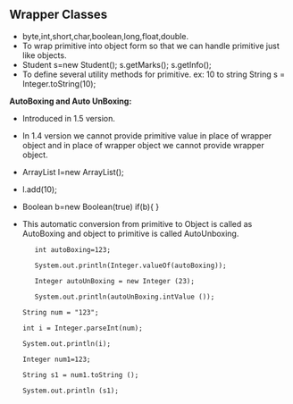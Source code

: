 ## Wrapper Classes

* byte,int,short,char,boolean,long,float,double.
* To wrap primitive into object form so that we can handle primitive just like objects.
* Student s=new Student();
  s.getMarks();
  s.getInfo();
* To define several utility methods for primitive.
  ex: 10 to string
  String s = Integer.toString(10);

**AutoBoxing and Auto UnBoxing:**

* Introduced in 1.5 version.
* In 1.4 version we cannot provide primitive value in place of wrapper object and in place of wrapper object we cannot provide wrapper object.
* ArrayList l=new ArrayList();
* l.add(10);
* Boolean b=new Boolean(true)
  if(b){
  }
* This automatic conversion from primitive to Object is called as AutoBoxing and object to primitive is called AutoUnboxing.

    
      
         int autoBoxing=123;

         System.out.println(Integer.valueOf(autoBoxing));
    
         Integer autoUnBoxing = new Integer (23);
    
         System.out.println(autoUnBoxing.intValue ());
    
      String num = "123";
    
      int i = Integer.parseInt(num);

      System.out.println(i);

      Integer num1=123;

      String s1 = num1.toString ();
    
      System.out.println (s1);